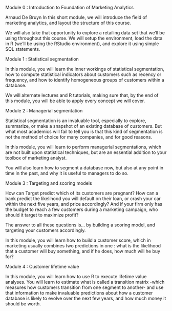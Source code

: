Module 0 : Introduction to Foundation of Marketing Analytics

Arnaud De Bruyn
In this short module, we will introduce the field of marketing analytics, and layout the structure of this course.

We will also take that opportunity to explore a retailing data set that we’ll be using throughout this course. We will setup the environment, load the data in R (we’ll be using the RStudio environment), and explore it using simple SQL statements.

Module 1 : Statistical segmentation

In this module, you will learn the inner workings of statistical segmentation, how to compute statistical indicators about customers such as recency or frequency, and how to identify homogeneous groups of customers within a database.

We will alternate lectures and R tutorials, making sure that, by the end of this module, you will be able to apply every concept we will cover.

Module 2 : Managerial segmentation

Statistical segmentation is an invaluable tool, especially to explore, summarize, or make a snapshot of an existing database of customers. But what most academics will fail to tell you is that this kind of segmentation is not the method of choice for many companies, and for good reasons.

In this module, you will learn to perform managerial segmentations, which are not built upon statistical techniques, but are an essential addition to your toolbox of marketing analyst.

You will also learn how to segment a database now, but also at any point in time in the past, and why it is useful to managers to do so.

Module 3 : Targeting and scoring models

How can Target predict which of its customers are pregnant? How can a bank predict the likelihood you will default on their loan, or crash your car within the next five years, and price accordingly? And if your firm only has the budget to reach a few customers during a marketing campaign, who should it target to maximize profit?

The answer to all these questions is… by building a scoring model, and targeting your customers accordingly.

In this module, you will learn how to build a customer score, which in marketing usually combines two predictions in one : what is the likelihood that a customer will buy something, and if he does, how much will he buy for?

Module 4 : Customer lifetime value

In this module, you will learn how to use R to execute lifetime value analyses. You will learn to estimate what is called a transition matrix -which measures how customers transition from one segment to another- and use that information to make invaluable predictions about how a customer database is likely to evolve over the next few years, and how much money it should be worth.
